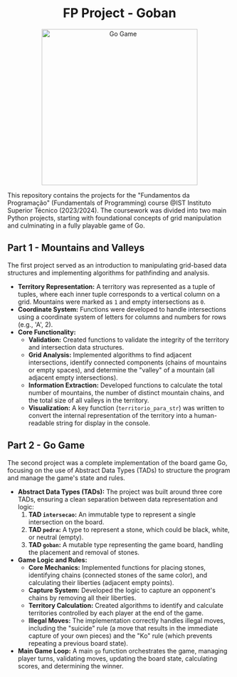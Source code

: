 <h1 align="center"> FP Project - Goban </h1>

<p align="center">
  <img src="fp-hero-image.png" alt="Go Game" width="350"/>
</p>

This repository contains the projects for the "Fundamentos da Programação" (Fundamentals of Programming) course @IST Instituto Superior Técnico (2023/2024). The coursework was divided into two main Python projects, starting with foundational concepts of grid manipulation and culminating in a fully playable game of Go.

## Part 1 - Mountains and Valleys

The first project served as an introduction to manipulating grid-based data structures and implementing algorithms for pathfinding and analysis.

* **Territory Representation:** A territory was represented as a tuple of tuples, where each inner tuple corresponds to a vertical column on a grid. Mountains were marked as `1` and empty intersections as `0`.
* **Coordinate System:** Functions were developed to handle intersections using a coordinate system of letters for columns and numbers for rows (e.g., 'A', 2).
* **Core Functionality:**
    * **Validation:** Created functions to validate the integrity of the territory and intersection data structures.
    * **Grid Analysis:** Implemented algorithms to find adjacent intersections, identify connected components (chains of mountains or empty spaces), and determine the "valley" of a mountain (all adjacent empty intersections).
    * **Information Extraction:** Developed functions to calculate the total number of mountains, the number of distinct mountain chains, and the total size of all valleys in the territory.
    * **Visualization:** A key function (`territorio_para_str`) was written to convert the internal representation of the territory into a human-readable string for display in the console.

## Part 2 - Go Game

The second project was a complete implementation of the board game Go, focusing on the use of Abstract Data Types (TADs) to structure the program and manage the game's state and rules.

* **Abstract Data Types (TADs):** The project was built around three core TADs, ensuring a clean separation between data representation and logic:
    1.  **TAD `intersecao`:** An immutable type to represent a single intersection on the board.
    2.  **TAD `pedra`:** A type to represent a stone, which could be black, white, or neutral (empty).
    3.  **TAD `goban`:** A mutable type representing the game board, handling the placement and removal of stones.
* **Game Logic and Rules:**
    * **Core Mechanics:** Implemented functions for placing stones, identifying chains (connected stones of the same color), and calculating their liberties (adjacent empty points).
    * **Capture System:** Developed the logic to capture an opponent's chains by removing all their liberties.
    * **Territory Calculation:** Created algorithms to identify and calculate territories controlled by each player at the end of the game.
    * **Illegal Moves:** The implementation correctly handles illegal moves, including the "suicide" rule (a move that results in the immediate capture of your own pieces) and the "Ko" rule (which prevents repeating a previous board state).
* **Main Game Loop:** A main `go` function orchestrates the game, managing player turns, validating moves, updating the board state, calculating scores, and determining the winner.
